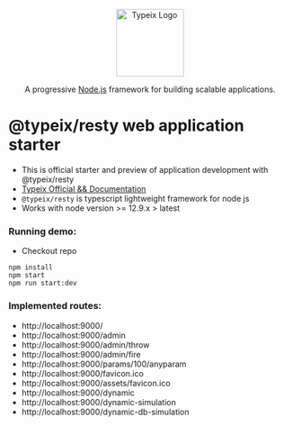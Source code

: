 <p align="center">
  <a href="https://typeix.com" target="blank">
    <img src="https://avatars.githubusercontent.com/u/38910665?s=200&v=4" width="120" alt="Typeix Logo" />
  </a>
</p>
<p align="center">
A progressive <a href="https://nodejs.org" target="_blank">Node.js</a>
framework for building scalable applications.
</p>

# @typeix/resty web application starter


* This is official starter and preview of application development with @typeix/resty
* [Typeix Official && Documentation](https://typeix.com)
* `@typeix/resty` is typescript lightweight framework for node js
* Works with node version >= 12.9.x > latest


### Running demo:
* Checkout repo

```npm
npm install
npm start
npm run start:dev
```


### Implemented routes:
* http://localhost:9000/
* http://localhost:9000/admin
* http://localhost:9000/admin/throw
* http://localhost:9000/admin/fire
* http://localhost:9000/params/100/anyparam
* http://localhost:9000/favicon.ico
* http://localhost:9000/assets/favicon.ico
* http://localhost:9000/dynamic
* http://localhost:9000/dynamic-simulation
* http://localhost:9000/dynamic-db-simulation
